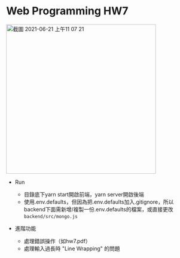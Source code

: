 # Web Programming HW7
<img width="400" alt="截圖 2021-06-21 上午11 07 21" src="https://user-images.githubusercontent.com/44222693/122702037-2a772e80-d281-11eb-8e8b-50b5dcd86fd5.png">

* Run
  * 目錄底下yarn start開啟前端，yarn server開啟後端
  * 使用.env.defaults，但因為把.env.defaults加入.gitignore，所以backend下面需新增/複製一份.env.defaults的檔案，或直接更改`backend/src/mongo.js`
  
* 進階功能
  * 處理錯誤操作（如hw7.pdf）
  * 處理輸入過長時 "Line Wrapping" 的問題
